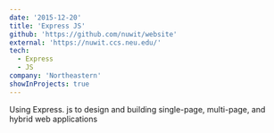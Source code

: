 ```yaml
---
date: '2015-12-20'
title: 'Express JS'
github: 'https://github.com/nuwit/website'
external: 'https://nuwit.ccs.neu.edu/'
tech:
  - Express
  - JS
company: 'Northeastern'
showInProjects: true
---
```


Using Express. js to design and building single-page, multi-page, and hybrid web applications
